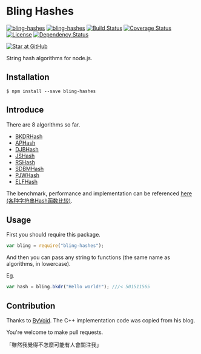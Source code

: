 # Bling Hashes

[![bling-hashes](http://img.shields.io/npm/v/bling-hashes.svg)](https://www.npmjs.org/package/bling-hashes)
[![bling-hashes](http://img.shields.io/npm/dm/bling-hashes.svg)](https://www.npmjs.org/package/bling-hashes)
[![Build Status](https://travis-ci.org/XadillaX/bling_hashes.svg?branch=develop)](https://travis-ci.org/XadillaX/bling_hashes)
[![Coverage Status](https://img.shields.io/coveralls/XadillaX/bling_hashes/master.svg)](https://coveralls.io/r/XadillaX/bling_hashes?branch=master)
[![License](https://img.shields.io/npm/l/bling-hashes.svg?style=flat)](https://www.npmjs.org/package/bling-hashes)
[![Dependency Status](https://david-dm.org/XadillaX/bling_hashes.svg)](https://david-dm.org/XadillaX/bling_hashes)

[![Star at GitHub](https://img.shields.io/github/stars/XadillaX/bling_hashes.svg?style=social&label=Star)](https://github.com/xadillax/bling_hashes)

String hash algorithms for node.js.

## Installation

```shell
$ npm install --save bling-hashes
```

## Introduce

There are 8 algorithms so far.

  * [BKDRHash](http://www.partow.net/programming/hashfunctions/#BKDRHashFunction)
  * [APHash](http://www.partow.net/programming/hashfunctions/#APHashFunction)
  * [DJBHash](http://www.partow.net/programming/hashfunctions/#DJBHashFunction)
  * [JSHash](http://www.partow.net/programming/hashfunctions/#JSHashFunction)
  * [RSHash](http://www.partow.net/programming/hashfunctions/#RSHashFunction)
  * [SDBMHash](http://www.partow.net/programming/hashfunctions/#SDBMHashFunction)
  * [PJWHash](http://www.partow.net/programming/hashfunctions/#PJWHashFunction)
  * [ELFHash](http://www.partow.net/programming/hashfunctions/#ELFHashFunction)

The benchmark, performance and implementation can be referenced [here (各种字符串Hash函数比较)](https://www.byvoid.com/blog/string-hash-compare/).

## Usage

First you should require this package.

```javascript
var bling = require("bling-hashes");
```

And then you can pass any string to functions (the same name as algorithms, in lowercase).

Eg.

```javascript
var hash = bling.bkdr("Hello world!"); ///< 501511565
```

## Contribution

Thanks to [ByVoid](https://github.com/byvoid). The C++ implementation code was copied from his blog.

You're welcome to make pull requests.

「雖然我覺得不怎麼可能有人會關注我」
